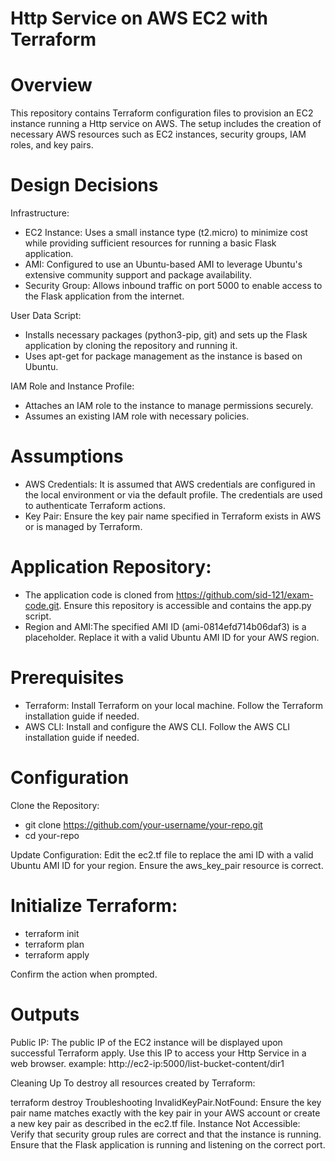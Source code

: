 # Http Service on AWS EC2 with Terraform


# Overview
This repository contains Terraform configuration files to provision an EC2 instance running a Http service on AWS. The setup includes the creation of necessary AWS resources such as EC2 instances, security groups, IAM roles, and key pairs.

# Design Decisions
 Infrastructure:
  - EC2 Instance: Uses a small instance type (t2.micro) to minimize cost while providing sufficient resources for running a basic Flask application.
  - AMI: Configured to use an Ubuntu-based AMI to leverage Ubuntu's extensive community support and package availability.
  - Security Group: Allows inbound traffic on port 5000 to enable access to the Flask application from the internet.

 User Data Script:
  - Installs necessary packages (python3-pip, git) and sets up the Flask application by cloning the repository and running it. 
  - Uses apt-get for package management as the instance is based on Ubuntu.


 IAM Role and Instance Profile: 
  - Attaches an IAM role to the instance to manage permissions securely. 
  - Assumes an existing IAM role with necessary policies.


# Assumptions
  - AWS Credentials: It is assumed that AWS credentials are configured in the local environment or via the default profile. The credentials are used to authenticate Terraform actions.
  - Key Pair: Ensure the key pair name specified in Terraform exists in AWS or is managed by Terraform.

# Application Repository:
  - The application code is cloned from https://github.com/sid-121/exam-code.git. Ensure this repository is accessible and contains the app.py script.
  - Region and AMI:The specified AMI ID (ami-0814efd714b06daf3) is a placeholder. Replace it with a valid Ubuntu AMI ID for your AWS region.

# Prerequisites
  - Terraform: Install Terraform on your local machine. Follow the Terraform installation guide if needed.
  - AWS CLI: Install and configure the AWS CLI. Follow the AWS CLI installation guide if needed.
    
# Configuration
Clone the Repository:
 - git clone https://github.com/your-username/your-repo.git
 - cd your-repo
   
Update Configuration: Edit the ec2.tf file to replace the ami ID with a valid Ubuntu AMI ID for your region.
Ensure the aws_key_pair resource is correct.


# Initialize Terraform:
 - terraform init  
 - terraform plan
 - terraform apply

Confirm the action when prompted.

# Outputs
Public IP: The public IP of the EC2 instance will be displayed upon successful Terraform apply. Use this IP to access your Http Service in a web browser.
  example: http://ec2-ip:5000/list-bucket-content/dir1

Cleaning Up
To destroy all resources created by Terraform:

terraform destroy
Troubleshooting
InvalidKeyPair.NotFound: Ensure the key pair name matches exactly with the key pair in your AWS account or create a new key pair as described in the ec2.tf file.
Instance Not Accessible: Verify that security group rules are correct and that the instance is running. Ensure that the Flask application is running and listening on the correct port.
